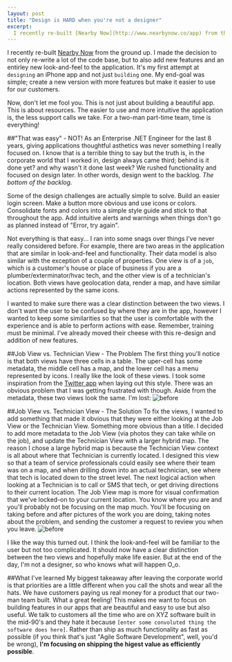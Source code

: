 ```yaml
---
layout: post
title: "Design is HARD when you're not a designer"
excerpt:
  I recently re-built [Nearby Now](http://www.nearbynow.co/app) from the ground up. I made the decision to not only re-write a lot of the code base, but to also add new features and an entirley new look-and-feel to the application. It's my first attempt at `designing` an iPhone app and not just building one. My end-goal was simple; create a new version with more features but make it easier to use for our customers.
--- 
```


I recently re-built [Nearby Now](http://www.nearbynow.co/app) from the ground up. I made the decision to not only re-write a lot of the code base, but to also add new features and an entirley new look-and-feel to the application. It's my first attempt at `designing` an iPhone app and not just `building` one. My end-goal was simple; create a new version with more features but make it easier to use for our customers.

Now, don't let me fool you. This is not just about building a beautiful app. This is about resources. The easier to use and more intuitive the application is, the less support calls we take. For a two-man part-time team, time is everything!

##"That was easy" - NOT!
As an Enterprise .NET Engineer for the last 8 years, giving applications thoughtful asthetics was never something I really focused on. I know that is a terrible thing to say but the truth is, in the corporate world that I worked in, design always came third; behind is it done yet? and why wasn't it done last week? We rushed functionality and focused on design later. In other words, design went to the backlog. *The bottom of the backlog*.

Some of the design challenges are actually simple to solve. Build an easier login screen. Make a button more obvious and use icons or colors. Consolidate fonts and colors into a simple style guide and stick to that throughout the app. Add intuitive alerts and warnings when things don't go as planned instead of "Error, try again".

Not everything is that easy... I ran into some snags over things I've never really considered before. For example, there are two areas in the application that are similar in look-and-feel and functionality. Their data model is also similar with the exception of a couple of properties. One view is of a `job`, which is a customer's house or place of business if you are a plumber/exterminator/hvac tech, and the other view is of a technician's location. Both views have geolocation data, render a map, and have similar actions represented by the same icons.

I wanted to make sure there was a clear distinction between the two views. I don't want the user to be confused by where they are in the app, however I wanted to keep some similarities so that the user is comfortable with the experience and is able to perform actions with ease. Remember, training must be minimal. I've already moved their cheese with this re-design and addition of new features.

##Job View vs. Technician View - The Problem
The first thing you'll notice is that both views have three cells in a table. The uper-cell has some metadata, the middle cell has a map, and the lower cell has a menu represented by icons. I really like the look of these views. I took some inspiration from the [Twitter app](https://twitter.com/download/iphone) when laying out this style. There was an obvious problem that I was getting frustrated with though. Aside from the metadata, these two views look the same. I'm lost:
![before](https://s3.amazonaws.com/assets.coovtech.com/blog/nbn-before.png)  

##Job View vs. Technician View - The Solution
To fix the views, I wanted to add something that made it obvious that they were either looking at the Job View or the Technician View. Something more obvious than a title. I decided to add more metadata to the Job View (via photos they can take while on the job), and update the Technician View with a larger hybrid map. The reason I chose a large hybrid map is because the Technician View context is all about where that Technician is currently located. I designed this view so that a team of service professionals could easily see where their team was on a map, and when drilling down into an actual technician, see where that tech is located down to the street level. The next logical action when looking at a Technician is to call or SMS that tech, or get driving directions to their current location. The Job View map is more for visual confirmation that we've locked-on to your current location. You know where you are and you'll probably not be focusing on the map much. You'll be focusing on taking before and after pictures of the work you are doing, taking notes about the problem, and sending the customer a request to review you when you leave.
![before](https://s3.amazonaws.com/assets.coovtech.com/blog/nbn-after.png)  

I like the way this turned out. I think the look-and-feel will be familiar to the user but not too complicated. It should now have a clear distinction between the two views and hopefully make life easier. But at the end of the day, I'm not a designer, so who knows what will happen O_o.

##What I've learned
My biggest takeaway after leaving the corporate world is that priorities are a little different when you call the shots and wear all the hats. We have customers paying us real money for a product that our two-man team built. What a great feeling! This makes me want to focus on building features in our apps that are beautiful and easy to use but also useful. We talk to customers all the time who are on XYZ software built in the mid-90's and they hate it because `[enter some convoluted thing the software does here]`. Rather than ship as much functionality as fast as possible (if you think that's just "Agile Software Development", well, you'd be wrong), **I'm focusing on shipping the higest value as efficiently possible**. 
